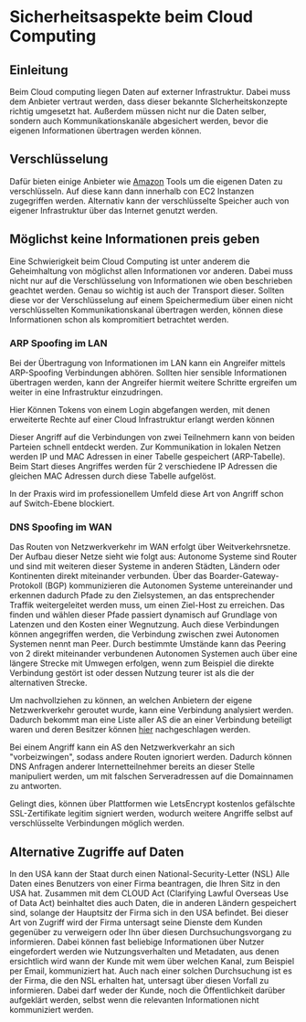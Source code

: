 # Sicherheitsaspekte beim Cloud Computing
## Einleitung
Beim Cloud computing liegen Daten auf externer Infrastruktur.
Dabei muss dem Anbieter vertraut werden, dass dieser bekannte SIcherheitskonzepte richtig umgesetzt hat.
Außerdem müssen nicht nur die Daten selber, sondern auch Kommunikationskanäle abgesichert werden,
bevor die eigenen Informationen übertragen werden können.

## Verschlüsselung
Dafür bieten einige Anbieter wie 
[Amazon](https://docs.aws.amazon.com/de_de/AWSEC2/latest/UserGuide/EBSEncryption.html) Tools um die 
eigenen Daten zu verschlüsseln. Auf diese kann dann innerhalb con EC2 Instanzen zugegriffen werden.
Alternativ kann der verschlüsselte Speicher auch von eigener Infrastruktur über das Internet genutzt werden.

## Möglichst keine Informationen preis geben
Eine Schwierigkeit beim Cloud Computing ist unter anderem die Geheimhaltung von möglichst allen Informationen vor anderen.
Dabei muss nicht nur auf die Verschlüsselung von Informationen wie oben beschrieben geachtet werden.
Genau so wichtig ist auch der Transport dieser. Sollten diese vor der Verschlüsselung auf einem Speichermedium
über einen nicht verschlüsselten Kommunikationskanal übertragen werden, können diese Informationen schon als
kompromitiert betrachtet werden.

### ARP Spoofing im LAN
Bei der Übertragung von Informationen im LAN kann ein Angreifer mittels ARP-Spoofing Verbindungen abhören.
Sollten hier sensible Informationen übertragen werden, kann der Angreifer hiermit weitere Schritte ergreifen um weiter in eine Infrastruktur einzudringen.

Hier Können Tokens von einem Login abgefangen werden, mit denen erweiterte Rechte auf einer Cloud Infrastruktur erlangt werden können

Dieser Angriff auf die Verbindungen von zwei Teilnehmern kann von beiden Parteien schnell entdeckt werden.
Zur Kommunikation in lokalen Netzen werden IP und MAC Adressen in einer Tabelle gespeichert (ARP-Tabelle).
Beim Start dieses Angriffes werden für 2 verschiedene IP Adressen die gleichen MAC Adressen durch diese Tabelle aufgelöst.

In der Praxis wird im professionellem Umfeld diese Art von Angriff schon auf Switch-Ebene blockiert.
### DNS Spoofing im WAN
Das Routen von Netzwerkverkehr im WAN erfolgt über Weitverkehrsnetze.
Der Aufbau dieser Netze sieht wie folgt aus: Autonome Systeme sind Router und sind mit weiteren dieser
Systeme in anderen Städten, Ländern oder Kontinenten direkt miteinander verbunden.
Über das Boarder-Gateway-Protokoll (BGP) kommunizieren die Autonomen Systeme untereinander und erkennen dadurch Pfade 
zu den Zielsystemen, an das entsprechender Traffik weitergeleitet werden muss, um einen Ziel-Host zu erreichen.
Das finden und wählen dieser Pfade passiert dynamisch auf Grundlage von Latenzen und den Kosten einer Wegnutzung.
Auch diese Verbindungen können angegriffen werden, die Verbindung zwischen zwei Autonomen Systemen nennt man Peer.
Durch bestimmte Umstände kann das Peering von 2 direkt miteinander verbundenen Autonomen Systemen auch über eine längere
Strecke mit Umwegen erfolgen, wenn zum Beispiel die direkte Verbindung gestört ist oder dessen Nutzung teurer ist als die der
alternativen Strecke.

Um nachvollziehen zu können, an welchen Anbietern der eigene Netzwerkverkehr geroutet wurde, kann eine Verbindung analysiert werden.
Dadurch bekommt man eine Liste aller AS die an einer Verbindung beteiligt waren und deren Besitzer können [hier](https://www.radb.net/)
nachgeschlagen werden.

Bei einem Angriff kann ein AS den Netzwerkverkahr an sich "vorbeizwingen", sodass andere Routen ignoriert werden.
Dadurch können DNS Anfragen anderer Internetteilnehmer bereits an dieser Stelle manipuliert werden, um mit
falschen Serveradressen auf die Domainnamen zu antworten.

Gelingt dies, können über Plattformen wie LetsEncrypt kostenlos gefälschte SSL-Zertifikate legitim signiert werden,
wodurch weitere Angriffe selbst auf verschlüsselte Verbindungen möglich werden.

## Alternative Zugriffe auf Daten
In den USA kann der Staat durch einen National-Security-Letter (NSL) Alle Daten eines Benutzers von einer Firma
beantragen, die Ihren Sitz in den USA hat. Zusammen mit dem CLOUD Act (Clarifying Lawful Overseas Use of Data Act)
beinhaltet dies auch Daten, die in anderen Ländern gespeichert sind, solange der Hauptsitz der Firma sich in den USA befindet.
Bei dieser Art von Zugriff wird der Firma untersagt seine Dienste dem Kunden gegenüber zu verweigern oder Ihn über diesen
Durchsuchungsvorgang zu informieren. Dabei können fast beliebige Informationen über Nutzer eingefordert werden wie Nutzungsverhalten
und Metadaten, aus denen ersichtlich wird wann der Kunde mit wem über welchen Kanal, zum Beispiel per Email, kommuniziert hat.
Auch nach einer solchen Durchsuchung ist es der Firma, die den NSL erhalten hat, untersagt über diesen Vorfall zu informieren.
Dabei darf weder der Kunde, noch die Öffentlichkeit darüber aufgeklärt werden, selbst wenn die relevanten Informationen nicht kommuniziert werden.